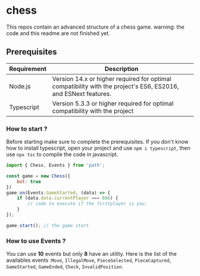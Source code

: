 # chess
This repos contain an advanced structure of a chess game.
warning: the code and this readme are not finished yet.

## Prerequisites
| Requirement       | Description                                                                                               |
|-------------------|-----------------------------------------------------------------------------------------------------------|
| Node.js           | Version 14.x or higher required for optimal compatibility with the project's ES6, ES2016, and ESNext features. |
| Typescript          | Version 5.3.3 or higher required for optimal compatibility with the project |
### How to start ?

Before starting make sure to complete the prerequisites. If you don't know how to install typescript, open your project and use `npm i typescript`,
then use `npx tsc` to compile the code in javascript.

```js
import { Chess, Events } from 'path';

const game = new Chess({
    bot: true
})
game.on(Events.GameStarted, (data) => {
    if (data.data.currentPlayer === 666) {
        // code to execute if the firstplayer is you.
    }
});

game.start(); // the game start
```

### How to use Events ?
You can use **10** events but only **8** have an utility.
Here is the list of the availables events :`Move`, `IllegalMove`, `PieceSelected`, `PieceCaptured`, `GameStarted`, `GameEnded`, `Check`, `InvalidPosition`.
